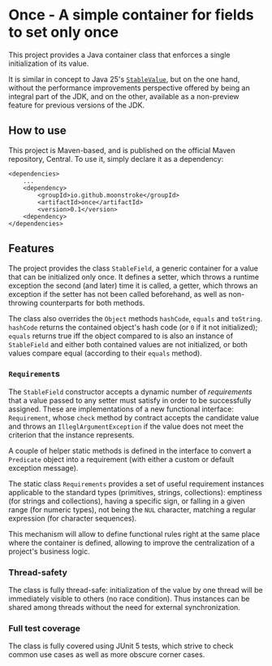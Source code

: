 <!-- SPDX-FileCopyrightText: 2025 (c) Joachim MARIE <moonstroke+github@live.fr>
     SPDX-License-Identifier: MIT -->

# Once - A simple container for fields to set only once

This project provides a Java container class that enforces a single
initialization of its value.

It is similar in concept to Java 25's [`StableValue`][1], but on the one hand,
without the performance improvements perspective offered by being an integral
part of the JDK, and on the other, available as a non-preview feature for
previous versions of the JDK.


## How to use

This project is Maven-based, and is published on the official Maven repository,
Central. To use it, simply declare it as a dependency:


    <dependencies>
    	...
    	<dependency>
    		<groupId>io.github.moonstroke</groupId>
    		<artifactId>once</artifactId>
    		<version>0.1</version>
    	<dependency>
    </dependencies>

## Features

The project provides the class `StableField`, a generic container for a value
that can be initialized only once. It defines a setter, which throws a runtime
exception the second (and later) time it is called, a getter, which throws an
exception if the setter has not been called beforehand, as well as non-throwing
counterparts for both methods.

The class also overrides the `Object` methods `hashCode`, `equals` and
`toString`. `hashCode` returns the contained object's hash code (or `0` if it
not initialized); `equals` returns true iff the object compared to is also an
instance of `StableField` and either both contained values are not initialized,
or both values compare equal (according to their `equals` method).

### `Requirement`s

The `StableField` constructor accepts a dynamic number of *requirements* that a
value passed to any setter must satisfy in order to be successfully assigned.
These are implementations of a new functional interface: `Requirement`, whose
`check` method by contract accepts the candidate value and throws an
`IlleglArgumentException` if the value does not meet the criterion that the
instance represents.

A couple of helper static methods is defined in the interface to convert a
`Predicate` object into a requirement (with either a custom or default exception
message).

The static class `Requirements` provides a set of useful requirement instances
applicable to the standard types (primitives, strings, collections): emptiness
(for strings and collections), having a specific sign, or falling in a given
range (for numeric types), not being the `NUL` character, matching a regular
expression (for character sequences).

This mechanism will allow to define functional rules right at the same place
where the container is defined, allowing to improve the centralization of a
project's business logic.

### Thread-safety

The class is fully thread-safe: initialization of the value by one thread will
be immediately visible to others (no race condition). Thus instances can be
shared among threads without the need for external synchronization.

### Full test coverage

The class is fully covered using JUnit 5 tests, which strive to check common use
cases as well as more obscure corner cases.


[1]: https://download.java.net/java/early_access/jdk25/docs/api/java.base/java/lang/StableValue.html "Official documentation for StableValue"
